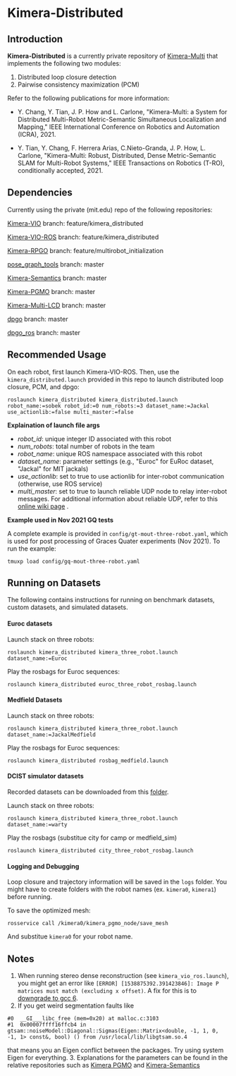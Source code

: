 # Kimera-Distributed

## Introduction
**Kimera-Distributed** is a currently private repository of [Kimera-Multi](https://arxiv.org/abs/2106.14386) that implements the following two modules: 
1. Distributed loop closure detection 
2. Pairwise consistency maximization (PCM)

Refer to the following publications for more information:

 - Y. Chang, Y. Tian, J. P. How and L. Carlone, "Kimera-Multi: a System for Distributed Multi-Robot Metric-Semantic Simultaneous Localization and Mapping," IEEE International Conference on Robotics and Automation (ICRA), 2021.
 
 - Y. Tian, Y. Chang, F. Herrera Arias, C.Nieto-Granda, J. P. How, L. Carlone,  "Kimera-Multi: Robust, Distributed, Dense Metric-Semantic SLAM for Multi-Robot Systems," IEEE Transactions on Robotics (T-RO), conditionally accepted, 2021.

## Dependencies 
Currently using the private (mit.edu) repo of the following repositories:

[Kimera-VIO](https://github.mit.edu/SPARK/Kimera-VIO) branch: feature/kimera_distributed

[Kimera-VIO-ROS](https://github.mit.edu/SPARK/Kimera-VIO-ROS) branch: feature/kimera_distributed

[Kimera-RPGO](https://github.com/MIT-SPARK/Kimera-RPGO) branch: feature/multirobot_initialization

[pose_graph_tools](https://github.mit.edu/SPARK/pose_graph_tools) branch: master

[Kimera-Semantics](https://github.mit.edu/SPARK/Kimera-Semantics) branch: master

[Kimera-PGMO](https://github.mit.edu/SPARK/Kimera-PGMO) branch: master

[Kimera-Multi-LCD](https://github.mit.edu/SPARK/Kimera-Multi-LCD) branch: master

[dpgo](https://gitlab.com/mit-acl/dpgo/dpgo) branch: master

[dpgo_ros](https://gitlab.com/mit-acl/dpgo/dpgo_ros) branch: master

## Recommended Usage

On each robot, first launch Kimera-VIO-ROS. Then, use the `kimera_distributed.launch` provided in this repo to launch distributed loop closure, PCM, and dpgo:
```
roslaunch kimera_distributed kimera_distributed.launch robot_name:=sobek robot_id:=0 num_robots:=3 dataset_name:=Jackal use_actionlib:=false multi_master:=false
```

**Explaination of launch file args**
- *robot_id*: unique integer ID associated with this robot
- *num_robots*: total number of robots in the team
- *robot_name*: unique ROS namespace associated with this robot
- *dataset_name*: parameter settings (e.g., "Euroc" for EuRoc dataset, "Jackal" for MIT jackals)
- *use_actionlib*: set to true to use actionlib for inter-robot communication (otherwise, use ROS service)
- *multi_master*: set to true to launch reliable UDP node to relay inter-robot messages. For additional information about reliable UDP, refer to this [online wiki page](https://github.mit.edu/SPARK/Kimera-Distributed/wiki/Running-on-multiple-multiple-ROS-Masters-with-Reliable-UDP) .

**Example used in Nov 2021 GQ tests**

A complete example is provided in `config/gt-mout-three-robot.yaml`, which is used for post processing of Graces Quater experiments (Nov 2021). To run the example:

```
tmuxp load config/gq-mout-three-robot.yaml
```

## Running on Datasets
The following contains instructions for running on benchmark datasets, custom datasets, and simulated datasets. 

#### Euroc datasets

Launch stack on three robots: 
```
roslaunch kimera_distributed kimera_three_robot.launch dataset_name:=Euroc
```

Play the rosbags for Euroc sequences:
```
roslaunch kimera_distributed euroc_three_robot_rosbag.launch
```

#### Medfield Datasets
Launch stack on three robots: 
```
roslaunch kimera_distributed kimera_three_robot.launch dataset_name:=JackalMedfield
```

Play the rosbags for Euroc sequences:
```
roslaunch kimera_distributed rosbag_medfield.launch
```

#### DCIST simulator datasets
Recorded datasets can be downloaded from this [folder](https://drive.google.com/drive/folders/1WBEidZuQsKUxPYG-hcQAQe6fNH7j146M?usp=sharing).

Launch stack on three robots: 
```
roslaunch kimera_distributed kimera_three_robot.launch dataset_name:=warty
```

Play the rosbags (substitue city for camp or medfield_sim)
```
roslaunch kimera_distributed city_three_robot_rosbag.launch
```

#### Logging and Debugging 
Loop closure and trajectory information will be saved in the `logs` folder. You might have to create folders with the robot names (ex. `kimera0`, `kimera1`) before 
running. 

To save the optimized mesh: 
```
rosservice call /kimera0/kimera_pgmo_node/save_mesh
```
And substitue `kimera0` for your robot name. 

## Notes
1. When running stereo dense reconstruction (see `kimera_vio_ros.launch`), you might get an error like `[ERROR] [1538875392.391423846]: Image P matrices must match (excluding x offset)`. A fix for this is to [downgrade to gcc 6](https://tuxamito.com/wiki/index.php/Installing_newer_GCC_versions_in_Ubuntu). 
2. If you get weird segmentation faults like 
```
#0  __GI___libc_free (mem=0x20) at malloc.c:3103
#1  0x00007ffff16ffcb4 in gtsam::noiseModel::Diagonal::Sigmas(Eigen::Matrix<double, -1, 1, 0, -1, 1> const&, bool) () from /usr/local/lib/libgtsam.so.4
```
that means you an Eigen conflict between the packages. Try using system Eigen for everything. 
3. Explanations for the parameters can be found in the relative repositories such as [Kimera PGMO](https://github.mit.edu/SPARK/Kimera-PGMO) and [Kimera-Semantics](https://github.mit.edu/SPARK/Kimera-Semantics)
